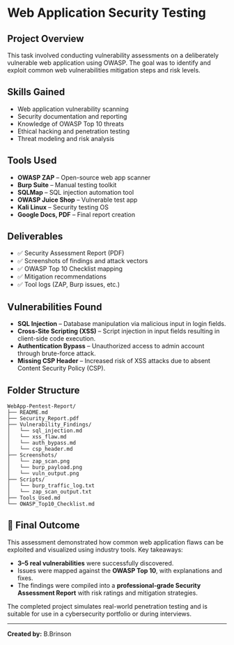 # Web Application Security Testing

## Project Overview
This task involved conducting vulnerability assessments on a deliberately vulnerable web application using OWASP. The goal was to identify and exploit common web vulnerabilities mitigation steps and risk levels.

## Skills Gained
- Web application vulnerability scanning  
- Security documentation and reporting  
- Knowledge of OWASP Top 10 threats  
- Ethical hacking and penetration testing  
- Threat modeling and risk analysis  

##  Tools Used
- **OWASP ZAP** – Open-source web app scanner  
- **Burp Suite** – Manual testing toolkit  
- **SQLMap** – SQL injection automation tool  
- **OWASP Juice Shop** – Vulnerable test app  
- **Kali Linux** – Security testing OS  
- **Google Docs, PDF** – Final report creation  

## Deliverables
- ✅ Security Assessment Report (PDF)  
- ✅ Screenshots of findings and attack vectors  
- ✅ OWASP Top 10 Checklist mapping  
- ✅ Mitigation recommendations  
- ✅ Tool logs (ZAP, Burp issues, etc.)

## Vulnerabilities Found

- **SQL Injection** – Database manipulation via malicious input in login fields.
- **Cross-Site Scripting (XSS)** – Script injection in input fields resulting in client-side code execution.
- **Authentication Bypass** – Unauthorized access to admin account through brute-force attack.
- **Missing CSP Header** – Increased risk of XSS attacks due to absent Content Security Policy (CSP).


## Folder Structure
```
WebApp-Pentest-Report/
├── README.md
├── Security_Report.pdf
├── Vulnerability_Findings/
│   └── sql_injection.md
│   └── xss_flaw.md
│   └── auth_bypass.md
│   └── csp_header.md
├── Screenshots/
│   └── zap_scan.png
│   └── burp_payload.png
│   └── vuln_output.png
├── Scripts/ 
│   └── burp_traffic_log.txt 
│   └── zap_scan_output.txt
├── Tools_Used.md
└── OWASP_Top10_Checklist.md
```

## 🧾 Final Outcome

This assessment demonstrated how common web application flaws can be exploited and visualized using industry tools. Key takeaways:

- **3–5 real vulnerabilities** were successfully discovered.
- Issues were mapped against the **OWASP Top 10**, with explanations and fixes.
- The findings were compiled into a **professional-grade Security Assessment Report** with risk ratings and mitigation strategies.

The completed project simulates real-world penetration testing and is suitable for use in a cybersecurity portfolio or during interviews.

---

**Created by:** B.Brinson

